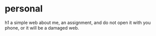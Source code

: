 # personal
h1 a simple web about me,
an assignment,
and do not open it with you phone,
or it will be a damaged web.
